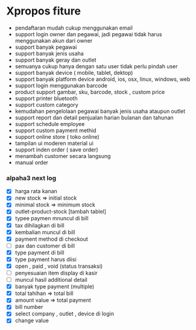 # Xpropos fiture

- pendaftaran mudah cukup menggunakan email
- support login owner dan pegawai, jadi pegawai tidak harus menggunakan akun dari owner
- support banyak pegawai
- support banyak jenis usaha
- support banyak geray dan outlet
- semuanya cukup hanya dengan satu user tidak perlu pindah user
- support banyak device ( mobile, tablet, dektop)
- support banyak platform device android, ios, osx, linux, windows, web
- support login menggunakan barcode
- product support gambar, sku, barcode, stock , custom price
- support printer bluetooth
- support custom category
- kemudahan pengelolaan pegawai banyak jenis usaha ataupun outlet
- support report dan detail penjualan harian bulanan dan tahunan
- support schedule employee
- support custom payment methid
- support online store ( toko online)
- tampilan ui moderen material ui
- support inden order ( save order)
- menambah customer secara langsung
- manual order


### alpaha3 next log

- [x] harga rata kanan
- [x] new stock => initial stock
- [x] minimal stock => minimum stock
- [x] outlet-product-stock [tambah tablel]
- [x] typee paymen mnuncul di bill
- [x] tax dihilagkan di bill
- [x] kembalian muncul di bill
- [x] payment method di checkout
- [ ] pax dan customer di bill
- [x] type payment di bill
- [x] type payment harus diisi
- [x] open , paid , void (status transaksi)
- [ ] penyesuaian item display di kasir
- [ ] muncul hasil additional detail
- [x] banyak type payment (multiple)
- [x] total tahihan => total bill
- [x] amount value => total payment
- [x] bill number
- [x] select company , outlet , device di login 
- [x] change value 
